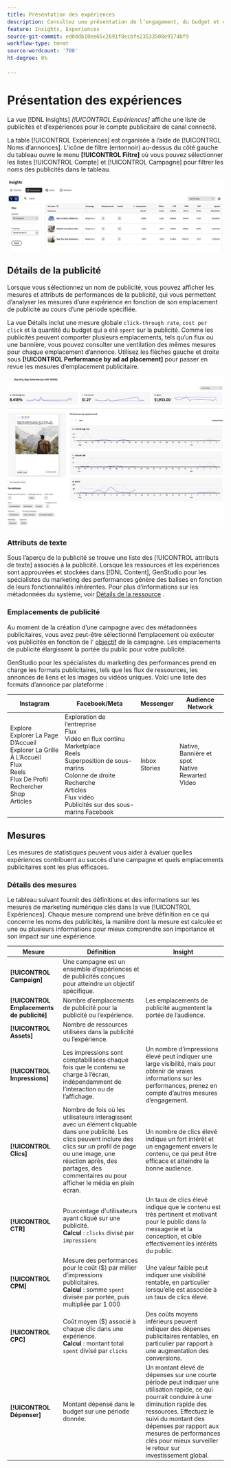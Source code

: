 ```yaml
---
title: Présentation des expériences
description: Consultez une présentation de l’engagement, du budget et des dépenses des clients pour les expériences et les performances des ressources dans Adobe GenStudio pour les marketeurs de performance.
feature: Insights, Experiences
source-git-commit: ed0ddb10ee65c2691f8ecbfe23533508e9174bf9
workflow-type: tm+mt
source-wordcount: '708'
ht-degree: 0%

---
```



# Présentation des expériences

La vue [!DNL Insights] _[!UICONTROL Expériences]_ affiche une liste de publicités et d’expériences pour le compte publicitaire de canal connecté.

La table [!UICONTROL Expériences] est organisée à l’aide de [!UICONTROL Noms d’annonces]. L’icône de filtre (entonnoir) au-dessus du côté gauche du tableau ouvre le menu **[!UICONTROL Filtre]** où vous pouvez sélectionner les listes [!UICONTROL Compte] et [!UICONTROL Campagne] pour filtrer les noms des publicités dans le tableau.

![Filtre d’expériences et table](../../assets/insights-experiences-filter.png)

## Détails de la publicité

Lorsque vous sélectionnez un nom de publicité, vous pouvez afficher les mesures et attributs de performances de la publicité, qui vous permettent d’analyser les mesures d’une expérience en fonction de son emplacement de publicité au cours d’une période spécifiée.

La vue Détails inclut une mesure globale `click-through rate`, `cost per click` et la quantité du budget qui a été `spent` sur la publicité. Comme les publicités peuvent comporter plusieurs emplacements, tels qu’un flux ou une bannière, vous pouvez consulter une ventilation des mêmes mesures pour chaque emplacement d’annonce. Utilisez les flèches gauche et droite sous **[!UICONTROL Performance by ad ad placement]** pour passer en revue les mesures d’emplacement publicitaire.

![Détails de la publicité avec des mesures et des emplacements de publicité](../../assets/insights-ad-details.png)

### Attributs de texte

Sous l’aperçu de la publicité se trouve une liste des [!UICONTROL attributs de texte] associés à la publicité. Lorsque les ressources et les expériences sont approuvées et stockées dans [!DNL Content], GenStudio pour les spécialistes du marketing des performances génère des balises en fonction de leurs fonctionnalités inhérentes. Pour plus d’informations sur les métadonnées du système, voir [Détails de la ressource](../content/asset-details.md#system-metadata) .

### Emplacements de publicité

Au moment de la création d’une campagne avec des métadonnées publicitaires, vous avez peut-être sélectionné l’emplacement où exécuter vos publicités en fonction de l’ [objectif](channels.md#objectives) de la campagne. Les emplacements de publicité élargissent la portée du public pour votre publicité.

GenStudio pour les spécialistes du marketing des performances prend en charge les formats publicitaires, tels que les flux de ressources, les annonces de liens et les images ou vidéos uniques. Voici une liste des formats d’annonce par plateforme :

| Instagram | Facebook/Meta | Messenger | Audience Network |
| --- | --- | --- | --- |
| Explore<br>Explorer La Page D’Accueil<br>Explorer La Grille À L’Accueil<br>Flux<br>Reels<br>Flux De Profil<br>Rechercher<br>Shop<br>Articles | Exploration de l’entreprise <br>Flux<br>Vidéo en flux continu<br>Marketplace<br>Reels<br>Superposition de sous-marins<br>Colonne de droite<br>Recherche<br>Articles<br>Flux vidéo<br>Publicités sur des sous-marins Facebook | Inbox<br>Stories | Native, Bannière et spot<br>Native<br>Rewarted Video |

## Mesures

Les mesures de statistiques peuvent vous aider à évaluer quelles expériences contribuent au succès d’une campagne et quels emplacements publicitaires sont les plus efficaces.

### Détails des mesures

Le tableau suivant fournit des définitions et des informations sur les mesures de marketing numérique clés dans la vue [!UICONTROL Expériences]. Chaque mesure comprend une brève définition en ce qui concerne les noms des publicités, la manière dont la mesure est calculée et une ou plusieurs informations pour mieux comprendre son importance et son impact sur une expérience.

| Mesure | Définition | Insight |
| ---------------------- | ----------------------------- | -------------------------------- |
| **[!UICONTROL Campaign]** | Une campagne est un ensemble d’expériences et de publicités conçues pour atteindre un objectif spécifique. | |
| **[!UICONTROL Emplacements de publicité]** | Nombre d’emplacements de publicité pour la publicité ou l’expérience. | Les emplacements de publicité augmentent la portée de l’audience. |
| **[!UICONTROL Assets]** | Nombre de ressources utilisées dans la publicité ou l’expérience. | |
| **[!UICONTROL Impressions]** | Les impressions sont comptabilisées chaque fois que le contenu se charge à l’écran, indépendamment de l’interaction ou de l’affichage. | Un nombre d’impressions élevé peut indiquer une large visibilité, mais pour obtenir de vraies informations sur les performances, prenez en compte d’autres mesures d’engagement. |
| **[!UICONTROL Clics]** | Nombre de fois où les utilisateurs interagissent avec un élément cliquable dans une publicité. Les clics peuvent inclure des clics sur un profil de page ou une image, une réaction après, des partages, des commentaires ou pour afficher le média en plein écran. | Un nombre de clics élevé indique un fort intérêt et un engagement envers le contenu, ce qui peut être efficace et atteindre la bonne audience. |
| **[!UICONTROL CTR]** | Pourcentage d&#39;utilisateurs ayant cliqué sur une publicité.<br>**Calcul** : `clicks` divisé par `impressions` | Un taux de clics élevé indique que le contenu est très pertinent et motivant pour le public dans la messagerie et la conception, et cible effectivement les intérêts du public. |
| **[!UICONTROL CPM]** | Mesure des performances pour le coût ($) par millier d’impressions publicitaires.<br>**Calcul** : somme `spent` divisée par portée, puis multipliée par 1 000 | Une valeur faible peut indiquer une visibilité rentable, en particulier lorsqu’elle est associée à un taux de clics élevé. |
| **[!UICONTROL CPC]** | Coût moyen ($) associé à chaque clic dans une expérience.<br>**Calcul** : montant total `spent` divisé par `clicks` | Des coûts moyens inférieurs peuvent indiquer des dépenses publicitaires rentables, en particulier par rapport à une augmentation des conversions. |
| **[!UICONTROL Dépenser]** | Montant dépensé dans le budget sur une période donnée. | Un montant élevé de dépenses sur une courte période peut indiquer une utilisation rapide, ce qui pourrait conduire à une diminution rapide des ressources. Effectuez le suivi du montant des dépenses par rapport aux mesures de performances clés pour mieux surveiller le retour sur investissement global. |
